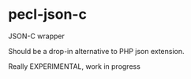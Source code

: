 pecl-json-c
===========

JSON-C wrapper

Should be a drop-in alternative to PHP json extension.

Really EXPERIMENTAL, work in progress
